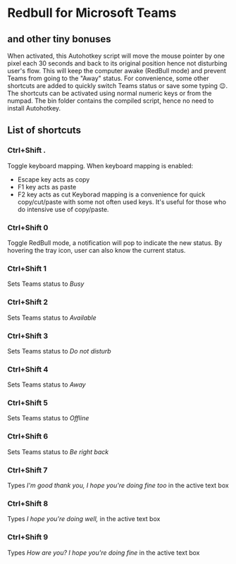 # Redbull for Microsoft Teams
## and other tiny bonuses

When activated, this Autohotkey script will move the mouse pointer by one pixel each 30 seconds and back to its original position hence not disturbing user's flow. This will keep the computer awake (RedBull mode) and prevent Teams from going to the "Away" status. For convenience, some other shortcuts are added to quickly switch Teams status or save some typing 😉. The shortcuts can be activated using normal numeric keys or from the numpad.
The bin folder contains the compiled script, hence no need to install Autohotkey.

## List of shortcuts

### Ctrl+Shift .
Toggle keyboard mapping. When keyboard mapping is enabled:
- Escape key acts as copy
- F1 key acts as paste
- F2 key acts as cut
Keyborad mapping is a convenience for quick copy/cut/paste with some not often used keys. It's useful for those who do intensive use of copy/paste.

### Ctrl+Shift 0
Toggle RedBull mode, a notification will pop to indicate the new status. By hovering the tray icon, user can also know the current status.

### Ctrl+Shift 1
Sets Teams status to *Busy*

### Ctrl+Shift 2
Sets Teams status to *Available*

### Ctrl+Shift 3
Sets Teams status to *Do not disturb*

### Ctrl+Shift 4
Sets Teams status to *Away*

### Ctrl+Shift 5
Sets Teams status to *Offline*

### Ctrl+Shift 6
Sets Teams status to *Be right back*

### Ctrl+Shift 7
Types *I'm good thank you, I hope you're doing fine too* in the active text box

### Ctrl+Shift 8
Types *I hope you're doing well,* in the active text box

### Ctrl+Shift 9
Types *How are you? I hope you're doing fine* in the active text box
